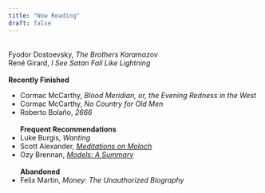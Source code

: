 ```yaml
---
title: "Now Reading"
draft: false
---
```

\
Fyodor Dostoevsky, _The Brothers Karamazov_\
René Girard, _I See Satan Fall Like Lightning_
\
\
**Recently Finished**
- Cormac McCarthy, _Blood Meridian, or, the Evening Redness in the West_
- Cormac McCarthy, _No Country for Old Men_
- Roberto Bolaño, _2666_
\
\
**Frequent Recommendations**
- Luke Burgis, _Wanting_
- Scott Alexander, [_Meditations on Moloch_](https://slatestarcodex.com/2014/07/30/meditations-on-moloch/)
- Ozy Brennan, [_Models: A Summary_](https://thingofthings.wordpress.com/2018/05/25/models-a-summary/)
\
\
**Abandoned**
- Felix Martin, _Money: The Unauthorized Biography_